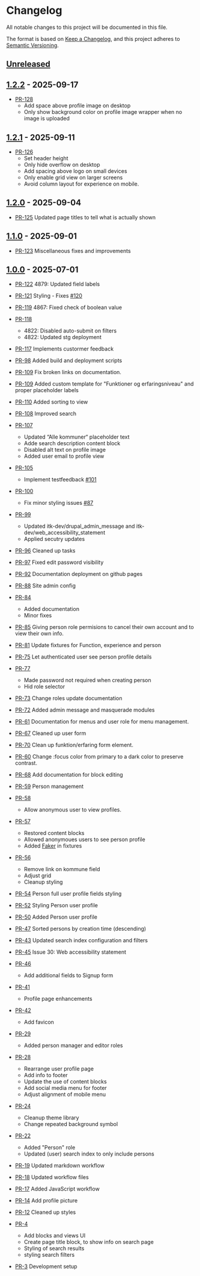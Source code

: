 # Changelog

All notable changes to this project will be documented in this file.

The format is based on [Keep a Changelog](https://keepachangelog.com/en/1.1.0/),
and this project adheres to [Semantic Versioning](https://semver.org/spec/v2.0.0.html).

## [Unreleased]

## [1.2.2] - 2025-09-17

* [PR-128](https://github.com/itk-dev/filmfolk/pull/128)
  * Add space above profile image on desktop
  * Only show background color on profile image wrapper when no image is uploaded

## [1.2.1] - 2025-09-11

* [PR-126](https://github.com/itk-dev/filmfolk/pull/126)
  * Set header height
  * Only hide overflow on desktop
  * Add spacing above logo on small devices
  * Only enable grid view on larger screens
  * Avoid column layout for experience on mobile.

## [1.2.0] - 2025-09-04

* [PR-125](https://github.com/itk-dev/filmfolk/pull/125)
  Updated page titles to tell what is actually shown

## [1.1.0] - 2025-09-01

* [PR-123](https://github.com/itk-dev/filmfolk/pull/123)
  Miscellaneous fixes and improvements

## [1.0.0] - 2025-07-01

* [PR-122](https://github.com/itk-dev/filmfolk/pull/122)
  4879: Updated field labels
* [PR-121](https://github.com/itk-dev/filmfolk/pull/121)
  Styling - Fixes [#120](https://github.com/itk-dev/filmfolk/issues/120)
* [PR-119](https://github.com/itk-dev/filmfolk/pull/119)
  4867: Fixed check of boolean value
* [PR-118](https://github.com/itk-dev/filmfolk/pull/118)
  * 4822: Disabled auto-submit on filters
  * 4822: Updated stg deployment
* [PR-117](https://github.com/itk-dev/filmfolk/pull/117)
  Implements custormer feedback
* [PR-98](https://github.com/itk-dev/filmfolk/pull/98)
  Added build and deployment scripts
* [PR-109](https://github.com/itk-dev/filmfolk/pull/109)
  Fix broken links on documentation.
* [PR-109](https://github.com/itk-dev/filmfolk/pull/109)
  Added custom template for "Funktioner og erfaringsniveau" and proper placeholder labels
* [PR-110](https://github.com/itk-dev/filmfolk/pull/110)
  Added sorting to view
* [PR-108](https://github.com/itk-dev/filmfolk/pull/108)
  Improved search
* [PR-107](https://github.com/itk-dev/filmfolk/pull/107)
  * Updated “Alle kommuner“ placeholder text
  * Adde search description content block
  * Disabled alt text on profile image
  * Added user email to profile view
* [PR-105](https://github.com/itk-dev/filmfolk/pull/105)
  * Implement testfeedback [#101](https://github.com/itk-dev/filmfolk/issues/101)
* [PR-100](https://github.com/itk-dev/filmfolk/pull/100)
  * Fix minor styling issues [#87](https://github.com/itk-dev/filmfolk/issues/87)
* [PR-99](https://github.com/itk-dev/filmfolk/pull/99)
  * Updated itk-dev/drupal_admin_message and itk-dev/web_accessibility_statement
  * Applied secutry updates
* [PR-96](https://github.com/itk-dev/filmfolk/pull/96)
  Cleaned up tasks
* [PR-97](https://github.com/itk-dev/filmfolk/pull/97)
  Fixed edit password visibility
* [PR-92](https://github.com/itk-dev/filmfolk/pull/92)
  Documentation deployment on github pages
* [PR-88](https://github.com/itk-dev/filmfolk/pull/88)
  Site admin config
* [PR-84](https://github.com/itk-dev/filmfolk/pull/84)
  * Added documentation
  * Minor fixes
* [PR-85](https://github.com/itk-dev/filmfolk/pull/85)
  Giving person role permisions to cancel their own account and to view their own info.
* [PR-81](https://github.com/itk-dev/filmfolk/pull/81)
  Update fixtures for Function, experience and person
* [PR-75](https://github.com/itk-dev/filmfolk/pull/75)
  Let authenticated user see person profile details
* [PR-77](https://github.com/itk-dev/filmfolk/pull/77)
  * Made password not required when creating person
  * Hid role selector
* [PR-73](https://github.com/itk-dev/filmfolk/pull/73)
  Change roles update documentation
* [PR-72](https://github.com/itk-dev/filmfolk/pull/72)
  Added admin message and masquerade modules
* [PR-61](https://github.com/itk-dev/filmfolk/pull/61)
  Documentation for menus and user role for menu management.
* [PR-67](https://github.com/itk-dev/filmfolk/pull/67)
  Cleaned up user form
* [PR-70](https://github.com/itk-dev/filmfolk/pull/70)
  Clean up funktion/erfaring form element.
* [PR-60](https://github.com/itk-dev/filmfolk/pull/60)
  Change :focus color from primary to a dark color to preserve contrast.
* [PR-68](https://github.com/itk-dev/filmfolk/pull/68)
  Add documentation for block editing
* [PR-59](https://github.com/itk-dev/filmfolk/pull/59)
  Person management
* [PR-58](https://github.com/itk-dev/filmfolk/pull/58)
  * Allow anonymous user to view profiles.
* [PR-57](https://github.com/itk-dev/filmfolk/pull/57)
  * Restored content blocks
  * Allowed anonymoues users to see person profile
  * Added [Faker](https://fakerphp.org/) in fixtures
* [PR-56](https://github.com/itk-dev/filmfolk/pull/56)
  * Remove link on kommune field
  * Adjust grid
  * Cleanup styling
* [PR-54](https://github.com/itk-dev/filmfolk/pull/54)
  Person full user profile fields styling
* [PR-52](https://github.com/itk-dev/filmfolk/pull/52)
  Styling Person user profile
* [PR-50](https://github.com/itk-dev/filmfolk/pull/50)
  Added Person user profile
* [PR-47](https://github.com/itk-dev/filmfolk/pull/47)
  Sorted persons by creation time (descending)
* [PR-43](https://github.com/itk-dev/filmfolk/pull/43)
  Updated search index configuration and filters
* [PR-45](https://github.com/itk-dev/filmfolk/pull/45)
  Issue 30: Web accessibility statement
* [PR-46](https://github.com/itk-dev/filmfolk/pull/46)
  * Add additional fields to Signup form
* [PR-41](https://github.com/itk-dev/filmfolk/pull/41)
  * Profile page enhancements
* [PR-42](https://github.com/itk-dev/filmfolk/pull/42)
  * Add favicon
* [PR-29](https://github.com/itk-dev/filmfolk/pull/29)
  * Added person manager and editor roles
* [PR-28](https://github.com/itk-dev/filmfolk/pull/28)
  * Rearrange user profile page
  * Add info to footer
  * Update the use of content blocks
  * Add social media menu for footer
  * Adjust alignment of mobile menu
* [PR-24](https://github.com/itk-dev/filmfolk/pull/24)
  * Cleanup theme library
  * Change repeated background symbol
* [PR-22](https://github.com/itk-dev/filmfolk/pull/22)
  * Added "Person" role
  * Updated (user) search index to only include persons
* [PR-19](https://github.com/itk-dev/filmfolk/pull/19)
  Updated markdown workflow
* [PR-18](https://github.com/itk-dev/filmfolk/pull/18)
  Updated workflow files
* [PR-17](https://github.com/itk-dev/filmfolk/pull/17)
  Added JavaScript workflow
* [PR-14](https://github.com/itk-dev/filmfolk/pull/14)
  Add profile picture
* [PR-12](https://github.com/itk-dev/filmfolk/pull/12)
  Cleaned up styles
* [PR-4](https://github.com/itk-dev/filmfolk/pull/4)
  * Add blocks and views UI
  * Create page title block, to show info on search page
  * Styling of search results
  * styling search filters

* [PR-3](https://github.com/itk-dev/filmfolk/pull/3)
  Development setup

[Unreleased]: https://github.com/rimi-itk/filmfolk/compare/1.2.2...HEAD
[1.2.2]: https://github.com/rimi-itk/filmfolk/compare/1.2.1...1.2.2
[1.2.1]: https://github.com/rimi-itk/filmfolk/compare/1.2.0...1.2.1
[1.2.0]: https://github.com/rimi-itk/filmfolk/compare/1.1.0...1.2.0
[1.1.0]: https://github.com/rimi-itk/filmfolk/compare/1.0.0...1.1.0
[1.0.0]: https://github.com/rimi-itk/filmfolk/releases/tag/1.0.0
